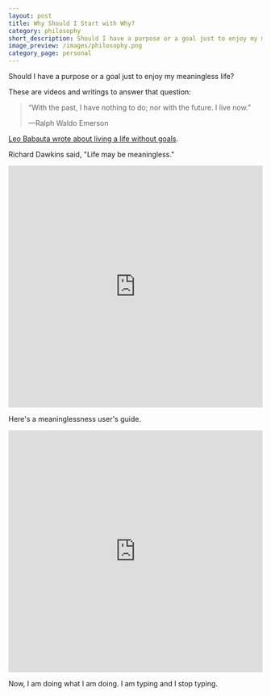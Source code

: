 ```yaml
---
layout: post
title: Why Should I Start with Why?
category: philosophy
short_description: Should I have a purpose or a goal just to enjoy my meaningless life?
image_preview: /images/philosophy.png
category_page: personal
---
```


Should I have a purpose or a goal just to enjoy my meaningless life?

These are videos and writings to answer that question:

> “With the past, I have nothing to do; nor with the future. I live now.”
>
> —Ralph Waldo Emerson

[Leo Babauta wrote about living a life without goals](https://zenhabits.net/no-goal/).


Richard Dawkins said, "Life may be meaningless."

<iframe width="854" height="480" style="max-width: 100%;" src="https://www.youtube.com/embed/lFG5qo7HbIM" frameborder="0" allowfullscreen></iframe>

Here's a meaninglessness user's guide.

<iframe width="854" height="480" style="max-width: 100%;" src="https://www.youtube.com/embed/8SG4H4sV-W8" frameborder="0" allowfullscreen></iframe>

Now, I am doing what I am doing. I am typing and I stop typing.
